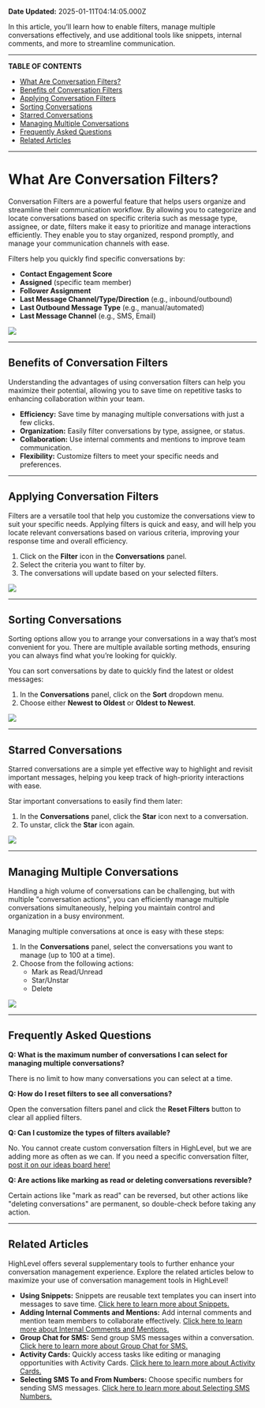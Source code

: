 **Date Updated:** 2025-01-11T04:14:05.000Z

In this article, you’ll learn how to enable filters, manage multiple conversations effectively, and use additional tools like snippets, internal comments, and more to streamline communication.

---

**TABLE OF CONTENTS**

* [What Are Conversation Filters?](#What-Are-Conversation-Filters?)[](#Key-Benefits-of-Conversation-Filters)
* [Benefits of Conversation Filters](#Benefits-of-Conversation-Filters)
* [](#Sorting-Conversations)[](#Sorting-Conversations)[Applying Conversation Filters](#Applying-Conversation-Filters)[ ](#Sorting-Conversations)
* [Sorting Conversations](#Sorting-Conversations)[](#Starred-Conversations)
* [Starred Conversations](#Starred-Conversations)[](#Managing-Multiple-Conversations)
* [Managing Multiple Conversations](#Managing-Multiple-Conversations)[](#Frequently-Asked-Questions)
* [Frequently Asked Questions](#Frequently-Asked-Questions)[](#Related-Articles)
* [Related Articles](#Related-Articles)

---

# **What Are Conversation Filters?**

  
Conversation Filters are a powerful feature that helps users organize and streamline their communication workflow. By allowing you to categorize and locate conversations based on specific criteria such as message type, assignee, or date, filters make it easy to prioritize and manage interactions efficiently. They enable you to stay organized, respond promptly, and manage your communication channels with ease.

  
Filters help you quickly find specific conversations by:

  
* **Contact Engagement Score**
* **Assigned** (specific team member)
* **Follower Assignment**
* **Last Message Channel/Type/Direction** (e.g., inbound/outbound)
* **Last Outbound Message Type** (e.g., manual/automated)
* **Last Message Channel** (e.g., SMS, Email)

  
![](https://s3.amazonaws.com/cdn.freshdesk.com/data/helpdesk/attachments/production/155039653788/original/3OWYi9Cun6vQti8ZmRmSMAiKoRU15a6K_A.png?1736548261)

---

## **Benefits of Conversation Filters**

  
Understanding the advantages of using conversation filters can help you maximize their potential, allowing you to save time on repetitive tasks to enhancing collaboration within your team.

  
* **Efficiency:** Save time by managing multiple conversations with just a few clicks.
* **Organization:** Easily filter conversations by type, assignee, or status.
* **Collaboration:** Use internal comments and mentions to improve team communication.
* **Flexibility:** Customize filters to meet your specific needs and preferences.

---

## **Applying Conversation Filters**

  
Filters are a versatile tool that help you customize the conversations view to suit your specific needs. Applying filters is quick and easy, and will help you locate relevant conversations based on various criteria, improving your response time and overall efficiency.

  
1. Click on the **Filter** icon in the **Conversations** panel.
2. Select the criteria you want to filter by.
3. The conversations will update based on your selected filters.

  
_![](https://s3.amazonaws.com/cdn.freshdesk.com/data/helpdesk/attachments/production/155039653790/original/9TZb6SpFRQjOzW9yXX1XBQa32t3emDWbfQ.png?1736548274)_

---

## **Sorting Conversations**

  
Sorting options allow you to arrange your conversations in a way that’s most convenient for you. There are multiple available sorting methods, ensuring you can always find what you’re looking for quickly.

  
You can sort conversations by date to quickly find the latest or oldest messages:

  
1. In the **Conversations** panel, click on the **Sort** dropdown menu.
2. Choose either **Newest to Oldest** or **Oldest to Newest**.

  
_![](https://s3.amazonaws.com/cdn.freshdesk.com/data/helpdesk/attachments/production/155039653795/original/ZDCvt8wdc7q59KDacb3nbAmZVETwzpJIg.gif?1736548294)_

---

## **Starred Conversations**

  
Starred conversations are a simple yet effective way to highlight and revisit important messages, helping you keep track of high-priority interactions with ease.

  
Star important conversations to easily find them later:

  
1. In the **Conversations** panel, click the **Star** icon next to a conversation.
2. To unstar, click the **Star** icon again.

  
_![](https://s3.amazonaws.com/cdn.freshdesk.com/data/helpdesk/attachments/production/155039653803/original/u7smhSbqJ7lp690MNr3fISXnBdzXzxr5nQ.png?1736548310)_

---

## **Managing Multiple Conversations**

  
Handling a high volume of conversations can be challenging, but with multiple "conversation actions", you can efficiently manage multiple conversations simultaneously, helping you maintain control and organization in a busy environment.

  
Managing multiple conversations at once is easy with these steps:

  
1. In the **Conversations** panel, select the conversations you want to manage (up to 100 at a time).
2. Choose from the following actions:  
   * Mark as Read/Unread  
   * Star/Unstar  
   * Delete

  
_![](https://s3.amazonaws.com/cdn.freshdesk.com/data/helpdesk/attachments/production/155039653815/original/iYhom54JHmXXIKreG9Oh80VkgD9YZAd3g.gif?1736548341)_

---

## **Frequently Asked Questions**

  
**Q: What is the maximum number of conversations I can select for managing multiple conversations?**

There is no limit to how many conversations you can select at a time.
  
  
**Q: How do I reset filters to see all conversations?**

Open the conversation filters panel and click the **Reset Filters** button to clear all applied filters.
  
  
**Q: Can I customize the types of filters available?**

No. You cannot create custom conversation filters in HighLevel, but we are adding more as often as we can. If you need a specific conversation filter, [post it on our ideas board here!](https://highlevel.canny.io)
  
  
**Q: Are actions like marking as read or deleting conversations reversible?**

Certain actions like "mark as read" can be reversed, but other actions like "deleting conversations" are permanent, so double-check before taking any action.

---

## **Related Articles**

  
HighLevel offers several supplementary tools to further enhance your conversation management experience. Explore the related articles below to maximize your use of conversation management tools in HighLevel!

  
* **Using Snippets:** Snippets are reusable text templates you can insert into messages to save time. [Click here to learn more about Snippets.](https://help.gohighlevel.com/en/support/solutions/articles/155000003707)
* **Adding Internal Comments and Mentions:** Add internal comments and mention team members to collaborate effectively. [Click here to learn more about Internal Comments and Mentions.](https://help.gohighlevel.com/en/support/solutions/articles/155000003877)
* **Group Chat for SMS:** Send group SMS messages within a conversation. [Click here to learn more about Group Chat for SMS.](https://help.gohighlevel.com/en/support/solutions/articles/155000003973)
* **Activity Cards:** Quickly access tasks like editing or managing opportunities with Activity Cards. [Click here to learn more about Activity Cards.](https://help.gohighlevel.com/en/support/solutions/articles/155000001322)
* **Selecting SMS To and From Numbers:** Choose specific numbers for sending SMS messages. [Click here to learn more about Selecting SMS Numbers.](https://help.gohighlevel.com/en/support/solutions/articles/155000003721)